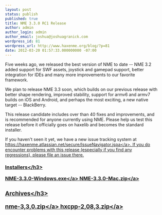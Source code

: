 ```yaml
---
layout: post
status: publish
published: true
title: NME 3.3.0 RC1 Release
author: admin
author_login: admin
author_email: joshua@joshuagranick.com
wordpress_id: 81
wordpress_url: http://www.haxenme.org/blog/?p=81
date: 2012-03-20 01:57:33.000000000 -07:00
---
```

Five weeks ago, we released the best version of NME to date -- NME 3.2 added support for SWF assets, joystick and gamepad support, better integration for IDEs and many more improvements to our favorite framework.

We plan to release NME 3.3 soon, which builds on our previous release with better shape rendering, improved stability, support for armv6 and armv7 builds on iOS and Android, and perhaps the most exciting, a new native target -- BlackBerry.

This release candidate includes over than 40 fixes and improvements, and is recommended for anyone currently using NME. Please help us test this release before it officially goes on haxelib and becomes the standard installer.

If you haven't seen it yet, we have a new issue tracking system at <a href="https:&#47;&#47;haxenme.atlassian.net&#47;secure&#47;IssueNavigator.jspa?mode=hide&amp;requestId=10100" target="_blank">https:&#47;&#47;haxenme.atlassian.net&#47;secure&#47;IssueNavigator.jspa<&#47;a>. If you do encounter problems with this release (especially if you find any regressions), please file an issue there.

<h3>Installers<&#47;h3>

<a href="http:&#47;&#47;www.haxenme.org&#47;files&#47;4313&#47;3220&#47;7400&#47;NME-3.3.0-Windows.exe">NME-3.3.0-Windows.exe<&#47;a>
<a href="http:&#47;&#47;www.haxenme.org&#47;files&#47;5413&#47;3220&#47;7400&#47;NME-3.3.0-Mac.zip">NME-3.3.0-Mac.zip<&#47;a>

<h3>Archives<&#47;h3>

<a href="http:&#47;&#47;www.haxenme.org&#47;files&#47;9913&#47;3220&#47;7400&#47;nme-330.zip">nme-3,3,0.zip<&#47;a>
<a href="http:&#47;&#47;www.haxenme.org&#47;files&#47;9213&#47;3220&#47;7400&#47;hxcpp-2083.zip">hxcpp-2,08,3.zip<&#47;a>
